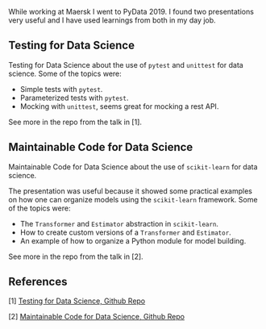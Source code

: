 While working at Maersk I went to PyData 2019. I found two presentations very useful and I have used learnings from both in my day job. <!--more-->

## Testing for Data Science 

Testing for Data Science about the use of `pytest` and `unittest` for data science. Some of the topics were:

- Simple tests with `pytest`.
- Parameterized tests with `pytest`.
- Mocking with `unittest`, seems great for mocking a rest API.

See more in the repo from the talk in [1].

## Maintainable Code for Data Science

Maintainable Code for Data Science about the use of `scikit-learn` for data science. 

The presentation was useful because it showed some practical examples on how one can organize models using the `scikit-learn` framework. Some of the topics were:

- The `Transformer` and `Estimator` abstraction in `scikit-learn`.
- How to create custom versions of a `Transformer` and `Estimator`.
- An example of how to organize a Python module for model building.

See more in the repo from the talk in [2].

## References

[1] [Testing for Data Science, Github Repo](https://github.com/laegsgaardTroels/pydata-testing-for-data-science)

[2] [Maintainable Code for Data Science, Github Repo](https://github.com/laegsgaardTroels/pydata-testing-for-data-science)

